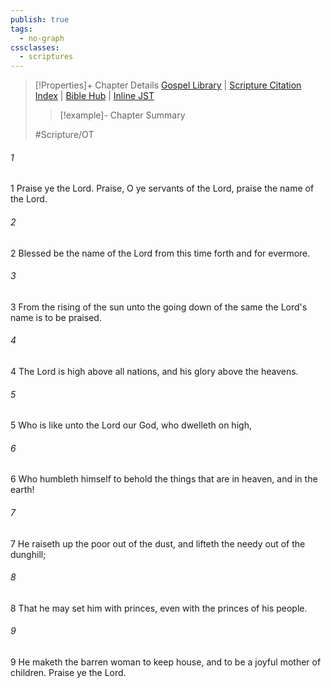 ```yaml
---
publish: true
tags:
  - no-graph
cssclasses:
  - scriptures
---
```

>[!Properties]+ Chapter Details
>[Gospel Library](https://churchofjesuschrist.org/study/scriptures/ot/ps/113?lang=eng)    |    [Scripture Citation Index](https://scriptures.byu.edu/#07771::c07771)    |    [Bible Hub](https://biblehub.com/psalms/113.htm)    |    [Inline JST](https://scripturetoolbox.com/html/ic/Psalms/113.html)
>>[!example]- Chapter Summary
>> 
> 
>
>#Scripture/OT
###### 1
1 Praise ye the Lord. Praise, O ye servants of the Lord, praise the name of the Lord.
###### 2
2 Blessed be the name of the Lord from this time forth and for evermore.
###### 3
3 From the rising of the sun unto the going down of the same the Lord's name is to be praised.
###### 4
4 The Lord is high above all nations, and his glory above the heavens.
###### 5
5 Who is like unto the Lord our God, who dwelleth on high,
###### 6
6 Who humbleth himself to behold the things that are in heaven, and in the earth!
###### 7
7 He raiseth up the poor out of the dust, and lifteth the needy out of the dunghill;
###### 8
8 That he may set him with princes, even with the princes of his people.
###### 9
9 He maketh the barren woman to keep house, and to be a joyful mother of children. Praise ye the Lord.
